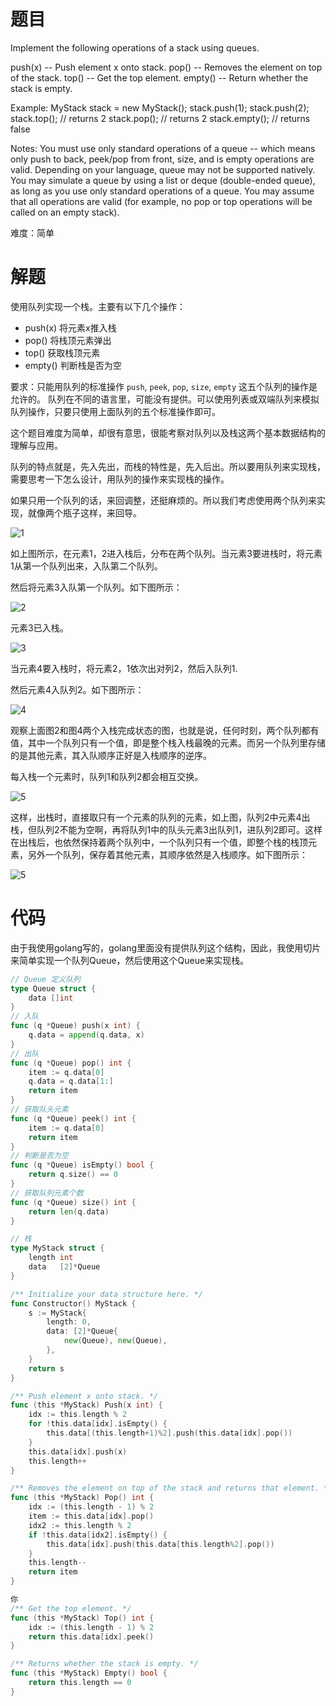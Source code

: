 # 题目
Implement the following operations of a stack using queues.

push(x) -- Push element x onto stack.
pop() -- Removes the element on top of the stack.
top() -- Get the top element.
empty() -- Return whether the stack is empty.


Example:
MyStack stack = new MyStack();
stack.push(1);
stack.push(2);  
stack.top();   // returns 2
stack.pop();   // returns 2
stack.empty(); // returns false

Notes:
You must use only standard operations of a queue -- which means only push to back, peek/pop from front, size, and is empty operations are valid.
Depending on your language, queue may not be supported natively. You may simulate a queue by using a list or deque (double-ended queue), as long as you use only standard operations of a queue.
You may assume that all operations are valid (for example, no pop or top operations will be called on an empty stack).

难度：简单

# 解题

使用队列实现一个栈。主要有以下几个操作：

- push(x)  将元素x推入栈
- pop()  将栈顶元素弹出
- top()  获取栈顶元素
- empty() 判断栈是否为空

要求：只能用队列的标准操作 `push`, `peek`, `pop`, `size`, `empty` 这五个队列的操作是允许的。
队列在不同的语言里，可能没有提供。可以使用列表或双端队列来模拟队列操作，只要只使用上面队列的五个标准操作即可。

这个题目难度为简单，却很有意思，很能考察对队列以及栈这两个基本数据结构的理解与应用。

队列的特点就是，先入先出，而栈的特性是，先入后出。所以要用队列来实现栈，需要思考一下怎么设计，用队列的操作来实现栈的操作。

如果只用一个队列的话，来回调整，还挺麻烦的。所以我们考虑使用两个队列来实现，就像两个瓶子这样，来回导。

![1](https://img001-10042971.cos.ap-shanghai.myqcloud.com/leetcode/Screenshot%20from%202020-04-11%2012-18-11.png)

如上图所示，在元素1，2进入栈后，分布在两个队列。当元素3要进栈时，将元素1从第一个队列出来，入队第二个队列。

然后将元素3入队第一个队列。如下图所示：

![2](https://img001-10042971.cos.ap-shanghai.myqcloud.com/leetcode/Screenshot%20from%202020-04-11%2012-18-40.png)

元素3已入栈。

![3](https://img001-10042971.cos.ap-shanghai.myqcloud.com/leetcode/Screenshot%20from%202020-04-11%2012-23-08.png)

当元素4要入栈时，将元素2，1依次出对列2，然后入队列1.

然后元素4入队列2。如下图所示：

![4](https://img001-10042971.cos.ap-shanghai.myqcloud.com/leetcode/Screenshot%20from%202020-04-11%2012-23-46.png)

观察上面图2和图4两个入栈完成状态的图，也就是说，任何时刻，两个队列都有值，其中一个队列只有一个值，即是整个栈入栈最晚的元素。而另一个队列里存储的是其他元素，其入队顺序正好是入栈顺序的逆序。

每入栈一个元素时，队列1和队列2都会相互交换。

![5](https://img001-10042971.cos.ap-shanghai.myqcloud.com/leetcode/Screenshot%20from%202020-04-11%2012-48-41.png)

这样，出栈时，直接取只有一个元素的队列的元素，如上图，队列2中元素4出栈，但队列2不能为空啊，再将队列1中的队头元素3出队列1，进队列2即可。这样在出栈后，也依然保持着两个队列中，一个队列只有一个值，即整个栈的栈顶元素，另外一个队列，保存着其他元素，其顺序依然是入栈顺序。如下图所示：

![5](https://img001-10042971.cos.ap-shanghai.myqcloud.com/leetcode/Screenshot%20from%202020-04-11%2016-19-16.png)

# 代码
由于我使用golang写的，golang里面没有提供队列这个结构，因此，我使用切片来简单实现一个队列Queue，然后使用这个Queue来实现栈。

```go
// Queue 定义队列
type Queue struct {
	data []int
}
// 入队
func (q *Queue) push(x int) {
	q.data = append(q.data, x)
}
// 出队
func (q *Queue) pop() int {
	item := q.data[0]
	q.data = q.data[1:]
	return item
}
// 获取队头元素
func (q *Queue) peek() int {
	item := q.data[0]
	return item
}
// 判断是否为空
func (q *Queue) isEmpty() bool {
	return q.size() == 0
}
// 获取队列元素个数
func (q *Queue) size() int {
	return len(q.data)
}

// 栈
type MyStack struct {
	length int
	data   [2]*Queue
}

/** Initialize your data structure here. */
func Constructor() MyStack {
	s := MyStack{
		length: 0,
		data: [2]*Queue{
			new(Queue), new(Queue),
		},
	}
	return s
}

/** Push element x onto stack. */
func (this *MyStack) Push(x int) {
	idx := this.length % 2
	for !this.data[idx].isEmpty() {
		this.data[(this.length+1)%2].push(this.data[idx].pop())
	}
	this.data[idx].push(x)
	this.length++
}

/** Removes the element on top of the stack and returns that element. */
func (this *MyStack) Pop() int {
	idx := (this.length - 1) % 2
	item := this.data[idx].pop()
	idx2 := this.length % 2
	if !this.data[idx2].isEmpty() {
		this.data[idx].push(this.data[this.length%2].pop())
	}
	this.length--
	return item
}

你
/** Get the top element. */
func (this *MyStack) Top() int {
	idx := (this.length - 1) % 2
	return this.data[idx].peek()
}

/** Returns whether the stack is empty. */
func (this *MyStack) Empty() bool {
	return this.length == 0
}

```

